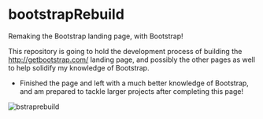 # bootstrapRebuild
Remaking the Bootstrap landing page, with Bootstrap!

This repository is going to hold the development process of building the http://getbootstrap.com/ landing page, and possibly the other pages as well to help solidify my knowledge of Bootstrap.

* Finished the page and left with a much better knowledge of Bootstrap, and am prepared to tackle larger projects after completing this page!

![bstraprebuild](https://user-images.githubusercontent.com/29369463/29683620-d47db36a-88c3-11e7-8154-e01df5c05666.png)

